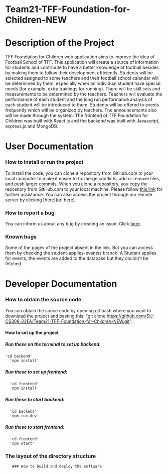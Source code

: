 # Team21-TFF-Foundation-for-Children-NEW

# Description of the Project
TFF Foundation for Children web application aims to improve the idea of Football School of TFF. This application will create a source of information for students and contribute to have a better knowledge of football besides by making them to follow their development efficiently. Students will be selected assigned to some teachers and their football school calendar will be determined by them, especially when an individual student have special needs (for example, extra trainings for running). There will be skill sets and measurements to be determined by the teachers. Teachers will evaluate the performance of each student and the long run performance analysis of each student will be introduced to them. Students will be offered to events frequently which will be organized by teachers. The announcements also will be
made through the system. 
The frontend of TFF Foundation for Children was built with React.js and the backend was built with Javascript, express.js and MongoDB.

# User Documentation
   ### How to install or run the project
   To install the code, you can clone a repository from GitHub.com to your local computer to make it easier to fix merge conflicts, add or remove files, and push        larger commits. When you clone a repository, you copy the repository from GitHub.com to your local machine. Please follow [this link](https://docs.github.com/en/repositories/creating-and-managing-repositories/cloning-a-repository#cloning-a-repository)                            for further assistance. 
   You can also access the project through our remote server by clicking [here](url here).
   ### How to report a bug
   You can inform us about any bug by creating an issue. Click [here](https://github.com/SU-CS308-22FA/Team21-TFF-Foundation-for-Children-NEW/issues).
   ### Known bugs
   Some of the pages of the project absent in the link. But you can access them by checking the student-applies-eventss branch.
   A Student applies for events, the events are added to the database but they couldn't be fetched.
   
   
# Developer Documentation
   ### How to obtain the source code
   You can obtain the souce code by opening git bash where you want to download the project and pasting this:
   "git clone https://github.com/SU-CS308-22FA/Team21-TFF-Foundation-for-Children-NEW.git".
   
   #### How to set up the project
   ##### Run these on the terminal to set up backend:
   	'cd backend'
      'npm install'
   ##### Run these to set up frontend:
      'cd frontend'
      'npm install'
   ##### Run these to start backend:
      'cd backend'
      'npm run dev'
   ##### Run these to start frontend:
      'cd frontend'
      'npm start'
   ### The layout of the directory structure
   
       ### How to build and deploy the software
